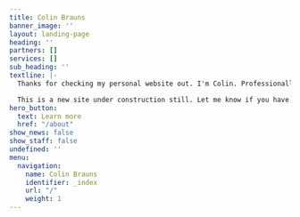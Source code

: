```yaml
---
title: Colin Brauns
banner_image: ''
layout: landing-page
heading: ''
partners: []
services: []
sub_heading: ''
textline: |-
  Thanks for checking my personal website out. I'm Colin. Professionally, I'm a sometimes founder, community builder, and wearer of many operational hats.

  This is a new site under construction still. Let me know if you have suggestions!
hero_button:
  text: Learn more
  href: "/about"
show_news: false
show_staff: false
undefined: ''
menu:
  navigation:
    name: Colin Brauns
    identifier: _index
    url: "/"
    weight: 1
---
```

